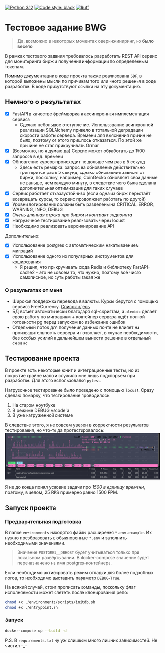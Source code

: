 [![Python 3.12](https://img.shields.io/badge/python-3.12-blue.svg)](https://www.python.org/downloads/release/python-3120/)
[![Code style: black](https://img.shields.io/badge/code%20style-black-000000.svg)](https://github.com/psf/black)
[![Ruff](https://img.shields.io/endpoint?url=https://raw.githubusercontent.com/astral-sh/ruff/main/assets/badge/v2.json)](https://github.com/astral-sh/ruff)
# Тестовое задание BWG
>Да, возможно в некоторых моментах оверинжиниринг, но **было весело**

В рамках тестового задания требовалось разработать REST API сервис для мониторинга бирж и получения информации по определённым токенам.

Помимо документации в коде проекта также реализована `SDF`, в которой выложены мысли по причинам того или иного решения в ходе разработки. В коде присутствуют ссылки на эту документацию.

## Немного о результатах
- [x] FastAPI в качестве фреймворка и ассинхронная имплементация сервиса
    - Сделаю небольшое отступление. Использование асинхронной реализации SQLAlchemy привело в тотальной деградации скорости работы сервера. Времени для выяснения причин не было, поэтому от этого пришлось отказаться. По этой же причине не стал прикручивать Ormar
- [x] (Возможно, но я думаю да) Сервис может обработать до 1500 запросов в ед. времени
- [x] Обновление курсов происходит не дольше чем раз в 5 секунд
    - Здесь есть ремарка: запрос на обновление действительно триггерится раз в 5 секунд, однако обновление зависит от биржи, поскольку, например, CoinGecko обновляет свои данные не раньше, чем каждую минуту, в следствие чего была сделана дополнительная оптимизация для таких случаев
- [x] Сервис работает отказаустойчиво (если одна из бирж перестаёт возвращать курсы, то сервис продолжает работать по другой)
- [x] Уровни логирования должны быть разделены на CRITICAL, ERROR, WARNING, INFO, DEBUG
- [x] *Очень длинная строка про биржи и контракт эндпоинта*
- [x] Нагрузочное тестирование реализовать через locust
- [x] Необходимо реализовать версионирование API

Дополнительно:
- [x] Использование postgres с автоматическим накатываением миграций
- [x] Использование одного из популярных инструментов для кэширования
    - Я решил, что прикручивать сюда Redis и библиотеку FastAPI-cache2 - это не совсем то, что нужно, поэтому всё чисто самописное, но суть работы такая же

### О результатах от меня
- Широкая поддержка перевода в валюты. Курсы берутся с помощью сервиса FreeCurrency. [Список здесь](https://freecurrencyapi.com/docs/currency-list)
- БД встаёт автоматически благодаря sql-скриптам, а `alembic` делает свою работу по миграциям + контейнер сервера ждёт полной готовности pg перед запуском во избежание ошибок
- Отдельный поток для получения данных почти не влияет на производительность сервера и позволяет, в случае необходимости, без особых усилий в дальнейшем вынести решение в отдельный сервис

## Тестирование проекта
В проекте есть некоторые юнит и интеграционные тесты, но их покрытие крайне мало и служило мне лишь подспорьем при разработке. Для этого использовался `pytest`.

Нагрузочное тестирование было проведено с помощью `locust`. Сразу сделаю помарку, что тестирование проводилось:
1. На старом ноутбуке
2. В режиме DEBUG vscode`а
3. В уже нагруженной системе

В следствие этого, я не совсем уверен в корректности результатов тестирования, но что-то да протестировалось:
![Результаты нагрузочного тестирования](./docs/assets/locust.png)

Я не до конца понял условие задачи про *1500 в единицу времени*, поэтому, в целом, 25 RPS примерно равно 1500 RPM.

## Запуск проекта
### Предварительная подготовка
В папке `environments` находятся файлы расширения `*.env.example`. Их нужно преобразовать в обыкновенные `*.env` и заполнить необходимыми значениями.

>Значение `POSTGRES__DBHOST` будет учитываться только при локальном развёртывании. В docker-compose значение будет переназначено на имя postgres-контейнера.

Если необходимо активировать режим отладки для более подробных логов, то необходимо выставить параметр `DEBUG=True`.

На всякий случай, стоит прописать команды, поскольку флаг исполняемости может слететь после клонирования репо:
```bash
chmod +x ./environments/scripts/initdb.sh
chmod +x ./entrypoint.sh
```

### Запуск
```bash
docker-compose up --build -d
```

P.S. В `requirements.txt` ну уж слишком много лишних зависимостей. Не чистил -_-
